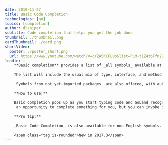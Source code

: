 ```yaml
---
date: 2019-11-27
title: Basic Code Completion
technologies: [go]
topics: [completion]
author: dlsniper
subtitle: Code completion that helps you get the job done
thumbnail: ./thumbnail.png
cardThumbnail: ./card.png
shortVideo:
  poster: ./poster_short.png
  url: https://www.youtube.com/watch?v=cYZASKCFLUo&list=PLM-t1Z4tbFfn291KlSOQE_ulCAyzXO3uA
leadin: |
    **Basic completion** provides a list of _all symbols_ available at the current caret position.
    
    The list will include the usual mix of type, interface, and method names, keywords, and also _Live Templates_.
    
    _Symbols from not-yet-imported packages_ are also offered, with autoimport on-the-fly when you select them.
    
    **How to use:**
    
    Basic completion pops up as you start typing code and GoLand recognizes
     an opportunity to complete something for you, but you can invoke it anytime by pressing _Ctrl+Space_ on Windows/Linux or _⌃+Space_ on macOS.
    
    **Pro tip:**
    
    _Basic Code Completion_ is also available for non-English symbols.
 
    <span class="tag is-rounded">New in 2017.3</span>   
---
```

